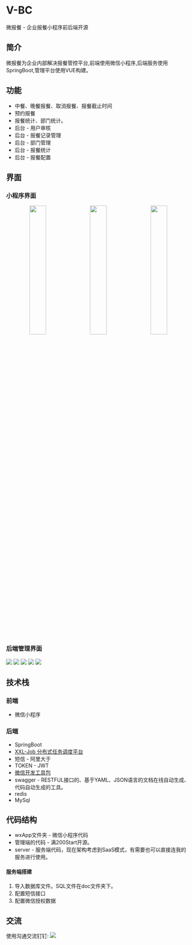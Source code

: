 # V-BC
微报餐 - 企业报餐小程序前后端开源

## 简介
微报餐为企业内部解决报餐管控平台,前端使用微信小程序,后端服务使用SpringBoot,管理平台使用VUE构建。

## 功能
* 中餐、晚餐报餐、取消报餐、报餐截止时间
* 预约报餐
* 报餐统计、部门统计。
* 后台 - 用户审核
* 后台 - 报餐记录管理
* 后台 - 部门管理
* 后台 - 报餐统计
* 后台 - 报餐配置

## 界面
### 小程序界面
<center class="half">
<img src="http://rblc.oss-cn-qingdao.aliyuncs.com/other/txl/WechatIMG797.jpeg" width="30%"/>
<img src="http://rblc.oss-cn-qingdao.aliyuncs.com/other/txl/WechatIMG798.jpeg" width="30%" style="padding-left:2%"/>
<img src="http://rblc.oss-cn-qingdao.aliyuncs.com/other/txl/WechatIMG799.jpeg" width="30%" style="padding-left:2%"/>
</center>

### 后端管理界面
<img src="http://rblc.oss-cn-qingdao.aliyuncs.com/other/txl/%E5%91%98%E5%B7%A5.jpg" />
<img src="http://rblc.oss-cn-qingdao.aliyuncs.com/other/txl/%E9%83%A8%E9%97%A8.jpg" />
<img src="http://rblc.oss-cn-qingdao.aliyuncs.com/other/txl/%E6%8A%A5%E9%A4%90%E8%AE%B0%E5%BD%95.jpg" />
<img src="http://rblc.oss-cn-qingdao.aliyuncs.com/other/txl/%E6%8A%A5%E9%A4%90%E7%BB%9F%E8%AE%A1.jpg" />
<img src="http://rblc.oss-cn-qingdao.aliyuncs.com/other/txl/%E7%B3%BB%E7%BB%9F%E9%85%8D%E7%BD%AE.jpg" />

## 技术栈
### 前端
* 微信小程序

### 后端
* SpringBoot
* [XXL-Job 分布式任务调度平台](https://github.com/xuxueli/xxl-job)
* 短信 - 阿里大于
* TOKEN - JWT
* [微信开发工具包](https://github.com/Wechat-Group/WxJava)
* swagger - RESTFUL接口的、基于YAML、JSON语言的文档在线自动生成、代码自动生成的工具。
* redis
* MySql

## 代码结构
* wxApp文件夹 - 微信小程序代码
* 管理端的代码 - 满200Start开源。
* server - 服务端代码，现在架构考虑到SaaS模式，有需要也可以直接连我的服务进行使用。

#### 服务端搭建
1. 导入数据库文件。SQL文件在doc文件夹下。
2. 配置短信接口
3. 配置微信授权数据

## 交流
使用沟通交流钉钉:
![](http://rblc.oss-cn-qingdao.aliyuncs.com/other/txl/WechatIMG801.jpeg)
